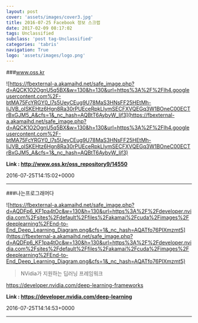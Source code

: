 ```yaml
---
layout: post
cover: 'assets/images/cover3.jpg'
title: 2016-07-25 Facebook 정보 스크랩
date: 2017-02-09 08:17:02
tags: Unclassified
subclass: 'post tag-Unclassified'
categories: 'tabris'
navigation: True
logo: 'assets/images/logo.png'
---
```


###www.oss.kr

![https://fbexternal-a.akamaihd.net/safe_image.php?d=AQCK1O2OgnU5q5BX&w=130&h=130&url=https%3A%2F%2Flh4.googleusercontent.com%2F-btMA75FcYRGY0_l7s5UeyCEug9U78MaS3HNsFF25HEtMh-liJVB_oISKEHtz6Hgn8Ra30rPUEceRpkLIymSECFXVQEGq3W1BOneC00ECTrBxGJM5_A&cfs=1&_nc_hash=AQBtT6AybyW_ljf3](https://fbexternal-a.akamaihd.net/safe_image.php?d=AQCK1O2OgnU5q5BX&w=130&h=130&url=https%3A%2F%2Flh4.googleusercontent.com%2F-btMA75FcYRGY0_l7s5UeyCEug9U78MaS3HNsFF25HEtMh-liJVB_oISKEHtz6Hgn8Ra30rPUEceRpkLIymSECFXVQEGq3W1BOneC00ECTrBxGJM5_A&cfs=1&_nc_hash=AQBtT6AybyW_ljf3)

**Link : <http://www.oss.kr/oss_repository9/14550>**

2016-07-25T14:15:02+0000

---

###나는프로그래머다

![https://fbexternal-a.akamaihd.net/safe_image.php?d=AQDFp6_KF1pa4tOc&w=130&h=130&url=https%3A%2F%2Fdeveloper.nvidia.com%2Fsites%2Fdefault%2Ffiles%2Fakamai%2Fcuda%2Fimages%2Fdeeplearning%2FEnd-to-End_Deep_Learning_Diagram.png&cfs=1&_nc_hash=AQATfo76PIXmzmt5](https://fbexternal-a.akamaihd.net/safe_image.php?d=AQDFp6_KF1pa4tOc&w=130&h=130&url=https%3A%2F%2Fdeveloper.nvidia.com%2Fsites%2Fdefault%2Ffiles%2Fakamai%2Fcuda%2Fimages%2Fdeeplearning%2FEnd-to-End_Deep_Learning_Diagram.png&cfs=1&_nc_hash=AQATfo76PIXmzmt5)

>NVidia가 지원하는 딥러닝 프레임워크


https://developer.nvidia.com/deep-learning-frameworks

**Link : <https://developer.nvidia.com/deep-learning>**

2016-07-25T14:14:53+0000

---

